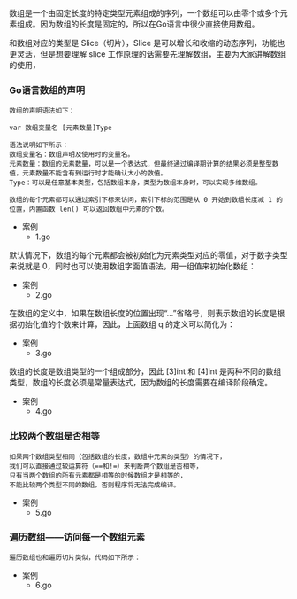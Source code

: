 数组是一个由固定长度的特定类型元素组成的序列，一个数组可以由零个或多个元素组成。因为数组的长度是固定的，所以在Go语言中很少直接使用数组。

和数组对应的类型是 Slice（切片），Slice 是可以增长和收缩的动态序列，功能也更灵活，但是想要理解 slice 工作原理的话需要先理解数组，主要为大家讲解数组的使用，

 ### Go语言数组的声明

    数组的声明语法如下：

    var 数组变量名 [元素数量]Type

    语法说明如下所示：
    数组变量名：数组声明及使用时的变量名。
    元素数量：数组的元素数量，可以是一个表达式，但最终通过编译期计算的结果必须是整型数值，元素数量不能含有到运行时才能确认大小的数值。
    Type：可以是任意基本类型，包括数组本身，类型为数组本身时，可以实现多维数组。

    数组的每个元素都可以通过索引下标来访问，索引下标的范围是从 0 开始到数组长度减 1 的位置，内置函数 len() 可以返回数组中元素的个数。

+ 案例
    * 1.go

默认情况下，数组的每个元素都会被初始化为元素类型对应的零值，对于数字类型来说就是 0，同时也可以使用数组字面值语法，用一组值来初始化数组：
+ 案例
    * 2.go

在数组的定义中，如果在数组长度的位置出现“...”省略号，则表示数组的长度是根据初始化值的个数来计算，因此，上面数组 q 的定义可以简化为：    
+ 案例
    * 3.go

数组的长度是数组类型的一个组成部分，因此 [3]int 和 [4]int 是两种不同的数组类型，数组的长度必须是常量表达式，因为数组的长度需要在编译阶段确定。   
+ 案例
    * 4.go


### 比较两个数组是否相等

    如果两个数组类型相同（包括数组的长度，数组中元素的类型）的情况下，
    我们可以直接通过较运算符（==和!=）来判断两个数组是否相等，
    只有当两个数组的所有元素都是相等的时候数组才是相等的，
    不能比较两个类型不同的数组，否则程序将无法完成编译。  
+ 案例
    * 5.go


### 遍历数组——访问每一个数组元素

    遍历数组也和遍历切片类似，代码如下所示：    
+ 案例
    * 6.go